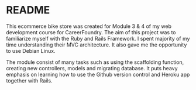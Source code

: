 # README

This ecommerce bike store was created for Module 3 & 4 of my web development course for CareerFoundry. The aim of this project was to familiarize myself with the Ruby and Rails Framework. I spent majority of my time understanding their MVC architecture. It also gave me the opportunity to use Debian Linux.

The module consist of many tasks such as using the scaffolding function, creating new controllers, models and migrating database. It puts heavy emphasis on learning how to use the Github version control and Heroku app together with Rails.
